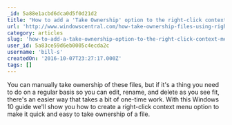 ```yaml
---
_id: 5a88e1acbd6dca0d5f0d21d2
title: "How to add a 'Take Ownership' option to the right-click context menu"
url: 'http://www.windowscentral.com/how-take-ownership-files-using-right-click-context-menu-windows-10'
category: articles
slug: 'how-to-add-a-take-ownership-option-to-the-right-click-context-menu'
user_id: 5a83ce59d6eb0005c4ecda2c
username: 'bill-s'
createdOn: '2016-10-07T23:27:17.000Z'
tags: []
---
```


You can manually take ownership of these files, but if it's a thing you need to do on a regular basis so you can edit, rename, and delete as you see fit, there's an easier way that takes a bit of one-time work. With this Windows 10 guide we'll show you how to create a right-click context menu option to make it quick and easy to take ownership of a file.
